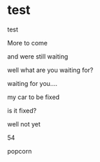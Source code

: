 # test
test


More to come

and were still waiting

well what are you waiting for?

waiting for you....

my car to be fixed

is it fixed?

well not yet


54

popcorn
